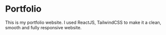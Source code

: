 # Portfolio
This is my portfolio website.
I used ReactJS, TailwindCSS to make it a clean, smooth and fully responsive website.
